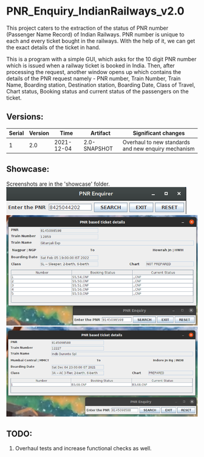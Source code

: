 # PNR_Enquiry_IndianRailways_v2.0

This project caters to the extraction of the status of PNR number (Passenger Name Record) of Indian Railways. PNR number is unique to each and every ticket bought in the railways. With the help of it,
we can get the exact details of the ticket in hand.

This is a program with a simple GUI, which asks for the 10 digit PNR number which is issued when a railway ticket is booked in India. Then, after processing the request, another window opens up which
contains the details of the PNR request namely - PNR number, Train Number, Train Name, Boarding station, Destination station, Boarding Date, Class of Travel, Chart status, Booking status and current
status of the passengers on the ticket.

## Versions:

| Serial | Version | Time | Artifact | Significant changes | 
| ------ | ------- | ---- | -------- | ------------------- |
| 1      | 2.0     | 2021-12-04   | 2.0-SNAPSHOT | Overhaul to new standards and new enquiry mechanism |

## Showcase:

Screenshots are in the 'showcase' folder.
![alt text](showcase/only_input_prompt.png)
![alt text](showcase/result_multiple_psgn_confirm_ticket_2022_SL.png)
![alt text](showcase/result_single_psgn_confirm_ticket_2021_3AC.png)

## TODO:

1. Overhaul tests and increase functional checks as well.